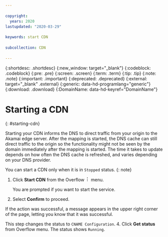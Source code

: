 ```yaml
---

copyright:
  years: 2020
lastupdated: "2020-03-29"

keywords: start CDN

subcollection: CDN

---
```

{:shortdesc: .shortdesc}
{:new_window: target="_blank"}
{:codeblock: .codeblock}
{:pre: .pre}
{:screen: .screen}
{:term: .term}
{:tip: .tip}
{:note: .note}
{:important: .important}
{:deprecated: .deprecated}
{:external: target="_blank" .external}
{:generic: data-hd-programlang="generic"}
{:download: .download}
{:DomainName: data-hd-keyref="DomainName"}


# Starting a CDN
{: #starting-cdn}

Starting your CDN informs the DNS to direct traffic from your origin to the Akamai edge server. After the mapping is started, the DNS cache can still direct traffic to the origin so the functionality might not be seen by the domain immediately after the mapping is started. The time it takes to update depends on how often the DNS cache is refreshed, and varies depending on your DNS provider.

You can start a CDN only when it is in `Stopped` status.
{: note}

1. Click **Start CDN** from the Overflow ![Overflow menu](images/overflow.png) menu. 

   You are prompted if you want to start the service.
2.  Select **Confirm** to proceed.

   If the action was successful, a message appears in the upper right corner of the page, letting you know that it was successful.

   This step changes the status to `CNAME Configuration`.
4. Click **Get status** from Overflow menu. The status shows `Running`.
